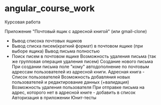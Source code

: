 # angular_course_work
Курсовая работа 


Приложение "Почтовый ящик с адресной книгой" (или gmail-clone)

+ Вывод списока почтовых ящиков 
+ Вывод списка писем(краткий формат) в почтовом ящике (при выборе ящика) 
Вывод письма полностью 
+ Поиск писем в почтовом ящике 
Возможность удаления письма 
(так же групповая операция удаления писем) 
Создание нового письма 
При создании письма поле "кому" автодополнение по почтовым адрессам пользователей из адресной книги. 
Адресная книга - Список пользователей 
Возможность добавляния новых пользователей 
и редактирование данных 
(+валидация) 
Возможность удаления пользователя 
При отправке письма на адрес, которого нет в адресной книге - добавить в список 
Авторизация в приложении 
Юнит-тесты